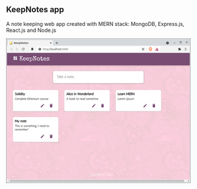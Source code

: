 ## KeepNotes app

A note keeping web app created with MERN stack: MongoDB, Express.js, React.js and Node.js

![screen1](keepnotes.png)

